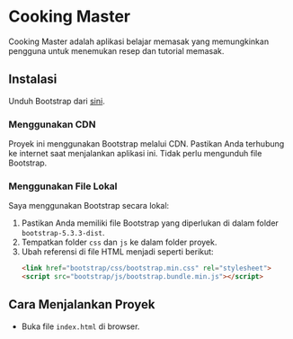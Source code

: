 # Cooking Master

Cooking Master adalah aplikasi belajar memasak yang memungkinkan pengguna untuk menemukan resep dan tutorial memasak.

## Instalasi
Unduh Bootstrap dari [sini](https://getbootstrap.com/docs/5.3/getting-started/download/).

### Menggunakan CDN
Proyek ini menggunakan Bootstrap melalui CDN. Pastikan Anda terhubung ke internet saat menjalankan aplikasi ini. Tidak perlu mengunduh file Bootstrap.

### Menggunakan File Lokal
Saya menggunakan Bootstrap secara lokal:
1. Pastikan Anda memiliki file Bootstrap yang diperlukan di dalam folder `bootstrap-5.3.3-dist`.
2. Tempatkan folder `css` dan `js` ke dalam folder proyek.
3. Ubah referensi di file HTML menjadi seperti berikut:
    ```html
    <link href="bootstrap/css/bootstrap.min.css" rel="stylesheet">
    <script src="bootstrap/js/bootstrap.bundle.min.js"></script>
    ```

## Cara Menjalankan Proyek
- Buka file `index.html` di browser.
